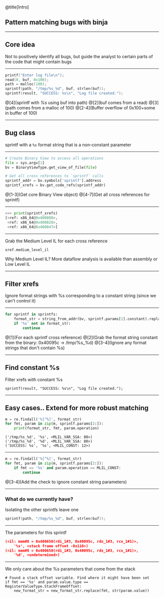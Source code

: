 @title[Intro]
## Pattern matching bugs with binja
---

## Core idea
Not to positively identify all bugs, but guide the analyst to certain parts of the code that might contain bugs

---

```c
printf("Enter log file\n");
read(0, buf, 0x100);
path = malloc(100);
sprintf(path, "/tmp/%s_%d", buf, strlen(buf));
sprintf(result, "SUCCESS: %s\n", "Log file created.");
```

@[4](sprintf with _%s_ using buf into path)
@[2](buf comes from a read)
@[3](path comes from a malloc of 100)
@[2-4](Buffer overflow of 0x100+some in buffer of 100)

---
## Bug class

sprintf with a `%s` format string that is a non-constant parameter

---
```python
# Create Binary View to access all operations
file = sys.argv[1]
bv = BinaryViewType.get_view_of_file(file)

# Get all cross references to `sprintf` calls
sprintf_addr = bv.symbols['sprintf'].address
sprintf_xrefs = bv.get_code_refs(sprintf_addr)
```
@[1-3](Get core Binary View object)
@[4-7](Get all cross references for sprintf)

---
```python
>>> print(sprintf_xrefs)
[<ref: x86_64@0x400808>, 
 <ref: x86_64@0x400826>, 
 <ref: x86_64@0x400847>]
```

---
Grab the Medium Level IL for each cross reference

```
xref.medium_level_il
```

Why Medium Level IL? More dataflow analysis is available than assembly or Low Level IL

---
## Filter xrefs
Ignore format strings with %s corresponding to a constant string (since we can't control it)

---
```python
for sprintf in sprintfs:
    format_str = string_from_addr(bv, sprintf.params[1].constant).replace('\n', '')
    if '%s' not in format_str:
        continue
```

@[1](For each sprintf cross reference)
@[2](Grab the format string constant from the binary: 0x40095c -> /tmp/%s_%d)
@[3-4](Ignore any format strings that don't contain %s)

---
## Find constant %s 
Filter xrefs with constant %s

```
sprintf(result, "SUCCESS: %s\n", "Log file created.");
```

---
## Easy cases.. Extend for more robust matching

```python
m = re.findall('%[^%]', format_str)
for fmt, param in zip(m, sprintf.params[2:]):
    print(format_str, fmt, param.operation)
```

```
('/tmp/%s_%d', '%s', <MLIL_VAR_SSA: 80>)
('/tmp/%s_%d', '%d', <MLIL_VAR_SSA: 80>)
('SUCCESS: %s', '%s', <MLIL_CONST: 12>)
```

---
```python
m = re.findall('%[^%]', format_str)
for fmt, param in zip(m, sprintf.params[2:]):
    if fmt == '%s' and param.operation == MLIL_CONST:
        continue
```
@[3-4](Add the check to ignore constant string parameters)

---
### What do we currently have?

Isolating the other sprintfs leave one

```c
sprintf(path, "/tmp/%s_%d", buf, strlen(buf));
```

---

The parameters for this sprintf

```json
(<il: mem#8 = 0x400650(rdi_1#3, 0x40095c, rdx_1#3, rcx_1#1)>, 
	'%s', <stack frame offset -0x118>)
(<il: mem#8 = 0x400650(rdi_1#3, 0x40095c, rdx_1#3, rcx_1#1)>, 
	'%d', <undetermined>)
```

---
We only care about the %s parameters that come from the stack

```
# Found a stack offset variable. Find where it might have been set
if fmt == '%s' and param.value.type == RegisterValueType.StackFrameOffset:
    new_format_str = new_format_str.replace(fmt, str(param.value))
```
